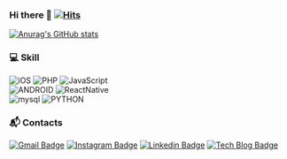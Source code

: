 ### Hi there 👋 [![Hits](https://hits.seeyoufarm.com/api/count/incr/badge.svg?url=https%3A%2F%2Fgithub.com%2FKangKyung&count_bg=%2379C83D&title_bg=%23555555&icon=&icon_color=%23E7E7E7&title=hits&edge_flat=false)](https://hits.seeyoufarm.com) 

[![Anurag's GitHub stats](https://github-readme-stats.vercel.app/api?username=KangKyung&theme=dark&count_private=true&show_icons=true)](https://github.com/anuraghazra/github-readme-stats)

<!--
### 👨🏻‍🏫 Career

| **Type** | **Date** | **Contents** | **Organization** |
|:--------:|:--------:|:--------:|:--------:|
| **🎓Education** | 2014. 3 ~ 2016. 2 | Department of English Language & Literature | **[BDES](http://bdes.nile.or.kr/nile/info/nInfo5_1.do)** |
| **🎓Education** | 2016. 3 ~ 2020. 2 | Department of Computer Software | **KwangWoon University** |
**📚External activities** | 2019. 06 ~ 2019. 08 | iOS App Design to Develop Course | **CodersHigh** |
| **🏢Employment** | 2019. 09 ~ 2020. 11 | Web Full-stack | **Cafe24(ezadmin)** |
| **🧑🏻‍💻Freelance** | 2020. 01 ~ 2020. 03 | App Front-end<br>[![App Store](https://img.shields.io/badge/App%20Store-0D96F6?logo=App%20Store&logoColor=white)](https://apps.apple.com/kr/app/powerlog/id1500605026) [![Google Play](https://img.shields.io/badge/Google%20Play-414141?logo=Google%20Play&logoColor=white)](https://play.google.com/store/apps/details?id=com.dynamiccare)  | **미소짓다** |
| **📚External activities** | 2021. 02 ~ | Yagom iOS career starter camp | **YagomAcademy** |
-->

<!-- 
### 🏆 Award

| **Type** | **Date** | **Contents** | **Organization** |
|:--------:|:--------:|:--------:|:--------:|
| **🥇grand prize** | 2011. 05 | Clear Water Jungnangcheon Stream Love Literature Contest | **Korea Environmental Youth Seoul Federation** |
| **🥇grand prize** | 2019. 05 | Industry-academic linkages SW Project (Graduation exhibition) | **KwangWoon University** |
| **👨🏻‍🎓Most Improve Student Award** | 2019. 09 | Most improve student in the computer software department. | **KwangWoon University** |
**👨🏻‍🎓scholarship** | 2019. 10 | Selection of talented scholarship students | **KwangWoon University** | 
-->


### 💻 Skill
![iOS](https://img.shields.io/badge/SWIFT%20&%20iOS-%E2%98%85%E2%98%85%E2%98%85%E2%98%86%E2%98%86-3DDC84?style=plastic&logo=ios&logoColor=white) ![PHP](https://img.shields.io/badge/PHP-%E2%98%85%E2%98%85%E2%98%85%E2%98%86%E2%98%86-3DDC84?style=plastic&logo=php&logoColor=white) ![JavaScript](https://img.shields.io/badge/JavaScript-%E2%98%85%E2%98%85%E2%98%85%E2%98%86%E2%98%86-3DDC84?style=plastic&logo=JavaScript&logoColor=white) 
<br>![ANDROID](https://img.shields.io/badge/JAVA%20&%20ANDROID-%E2%98%85%E2%98%85%E2%98%86%E2%98%86%E2%98%86-0095D5?style=plastic&logo=android&logoColor=white) ![ReactNative](https://img.shields.io/badge/ReactNative-%E2%98%85%E2%98%85%E2%98%86%E2%98%86%E2%98%86-0095D5?style=plastic&logo=React&logoColor=white)
<br>![mysql](https://img.shields.io/badge/MySQL-%E2%98%85%E2%98%85%E2%98%86%E2%98%86%E2%98%86-0095D5?style=plastic&logo=mysql&logoColor=white) ![PYTHON](https://img.shields.io/badge/PYTHON-%E2%98%85%E2%98%86%E2%98%86%E2%98%86%E2%98%86-0696D7?style=plastic&logo=Python&logoColor=white)


### 📬 Contacts
[![Gmail Badge](https://img.shields.io/badge/Gmail-d14836?style=flat-square&logo=Gmail&logoColor=white&link=mailto:k2h0508@gmail.com)](mailto:k2h0508@gmail.com) [![Instagram Badge](https://img.shields.io/badge/instagram-E4405F?style=flat-square&logo=instagram&logoColor=white&link=https://www.instagram.com/kkyung.h)](https://www.instagram.com/kkyung.h) [![Linkedin Badge](https://img.shields.io/badge/-LinkedIn-blue?style=flat-square&logo=Linkedin&logoColor=white&link=https://www.linkedin.com/in/kyung-kang-62a670177/)](https://www.linkedin.com/in/kyung-kang-62a670177/) [![Tech Blog Badge](http://img.shields.io/badge/-Tech%20blog-181717?style=flat-square&logo=github&link=https://bekangkyung.tistory.com/)](https://bekangkyung.tistory.com/)

